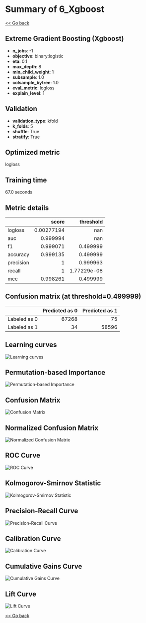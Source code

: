 # Summary of 6_Xgboost

[<< Go back](../README.md)


## Extreme Gradient Boosting (Xgboost)
- **n_jobs**: -1
- **objective**: binary:logistic
- **eta**: 0.1
- **max_depth**: 8
- **min_child_weight**: 1
- **subsample**: 1.0
- **colsample_bytree**: 1.0
- **eval_metric**: logloss
- **explain_level**: 1

## Validation
 - **validation_type**: kfold
 - **k_folds**: 5
 - **shuffle**: True
 - **stratify**: True

## Optimized metric
logloss

## Training time

67.0 seconds

## Metric details
|           |      score |     threshold |
|:----------|-----------:|--------------:|
| logloss   | 0.00277194 | nan           |
| auc       | 0.999994   | nan           |
| f1        | 0.999071   |   0.499999    |
| accuracy  | 0.999135   |   0.499999    |
| precision | 1          |   0.999963    |
| recall    | 1          |   1.77229e-08 |
| mcc       | 0.998261   |   0.499999    |


## Confusion matrix (at threshold=0.499999)
|              |   Predicted as 0 |   Predicted as 1 |
|:-------------|-----------------:|-----------------:|
| Labeled as 0 |            67268 |               75 |
| Labeled as 1 |               34 |            58596 |

## Learning curves
![Learning curves](learning_curves.png)

## Permutation-based Importance
![Permutation-based Importance](permutation_importance.png)
## Confusion Matrix

![Confusion Matrix](confusion_matrix.png)


## Normalized Confusion Matrix

![Normalized Confusion Matrix](confusion_matrix_normalized.png)


## ROC Curve

![ROC Curve](roc_curve.png)


## Kolmogorov-Smirnov Statistic

![Kolmogorov-Smirnov Statistic](ks_statistic.png)


## Precision-Recall Curve

![Precision-Recall Curve](precision_recall_curve.png)


## Calibration Curve

![Calibration Curve](calibration_curve_curve.png)


## Cumulative Gains Curve

![Cumulative Gains Curve](cumulative_gains_curve.png)


## Lift Curve

![Lift Curve](lift_curve.png)



[<< Go back](../README.md)

